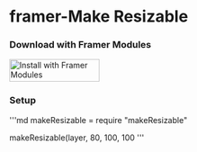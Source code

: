 # framer-Make Resizable

### Download with Framer Modules

<a href='https://open.framermodules.com/framer-make-resizable'>
    <img alt='Install with Framer Modules'
    src='https://www.framermodules.com/assets/badge@2x.png' width='160' height='40' /></a>
    
    
### Setup

'''md
makeResizable = require "makeResizable"


makeResizable(layer, 80, 100, 100
'''
